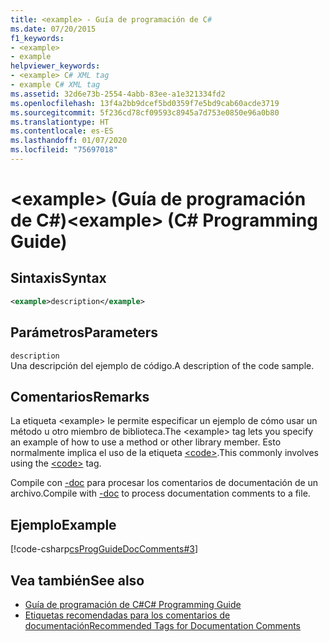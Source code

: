 ```yaml
---
title: <example> - Guía de programación de C#
ms.date: 07/20/2015
f1_keywords:
- <example>
- example
helpviewer_keywords:
- <example> C# XML tag
- example C# XML tag
ms.assetid: 32d6e73b-2554-4abb-83ee-a1e321334fd2
ms.openlocfilehash: 13f4a2bb9dcef5bd0359f7e5bd9cab60acde3719
ms.sourcegitcommit: 5f236cd78cf09593c8945a7d753e0850e96a0b80
ms.translationtype: HT
ms.contentlocale: es-ES
ms.lasthandoff: 01/07/2020
ms.locfileid: "75697018"
---
```

# <a name="example-c-programming-guide"></a><span data-ttu-id="2bdb6-102">\<example> (Guía de programación de C#)</span><span class="sxs-lookup"><span data-stu-id="2bdb6-102">\<example> (C# Programming Guide)</span></span>
## <a name="syntax"></a><span data-ttu-id="2bdb6-103">Sintaxis</span><span class="sxs-lookup"><span data-stu-id="2bdb6-103">Syntax</span></span>  
  
```xml  
<example>description</example>  
```  
  
## <a name="parameters"></a><span data-ttu-id="2bdb6-104">Parámetros</span><span class="sxs-lookup"><span data-stu-id="2bdb6-104">Parameters</span></span>  
 `description`  
 <span data-ttu-id="2bdb6-105">Una descripción del ejemplo de código.</span><span class="sxs-lookup"><span data-stu-id="2bdb6-105">A description of the code sample.</span></span>  
  
## <a name="remarks"></a><span data-ttu-id="2bdb6-106">Comentarios</span><span class="sxs-lookup"><span data-stu-id="2bdb6-106">Remarks</span></span>  
 <span data-ttu-id="2bdb6-107">La etiqueta \<example> le permite especificar un ejemplo de cómo usar un método u otro miembro de biblioteca.</span><span class="sxs-lookup"><span data-stu-id="2bdb6-107">The \<example> tag lets you specify an example of how to use a method or other library member.</span></span> <span data-ttu-id="2bdb6-108">Esto normalmente implica el uso de la etiqueta [\<code>](./code.md).</span><span class="sxs-lookup"><span data-stu-id="2bdb6-108">This commonly involves using the [\<code>](./code.md) tag.</span></span>  
  
 <span data-ttu-id="2bdb6-109">Compile con [-doc](../../language-reference/compiler-options/doc-compiler-option.md) para procesar los comentarios de documentación de un archivo.</span><span class="sxs-lookup"><span data-stu-id="2bdb6-109">Compile with [-doc](../../language-reference/compiler-options/doc-compiler-option.md) to process documentation comments to a file.</span></span>  
  
## <a name="example"></a><span data-ttu-id="2bdb6-110">Ejemplo</span><span class="sxs-lookup"><span data-stu-id="2bdb6-110">Example</span></span>  
 [!code-csharp[csProgGuideDocComments#3](~/samples/snippets/csharp/VS_Snippets_VBCSharp/csProgGuideDocComments/CS/DocComments.cs#3)]  
  
## <a name="see-also"></a><span data-ttu-id="2bdb6-111">Vea también</span><span class="sxs-lookup"><span data-stu-id="2bdb6-111">See also</span></span>

- [<span data-ttu-id="2bdb6-112">Guía de programación de C#</span><span class="sxs-lookup"><span data-stu-id="2bdb6-112">C# Programming Guide</span></span>](../index.md)
- [<span data-ttu-id="2bdb6-113">Etiquetas recomendadas para los comentarios de documentación</span><span class="sxs-lookup"><span data-stu-id="2bdb6-113">Recommended Tags for Documentation Comments</span></span>](./recommended-tags-for-documentation-comments.md)
